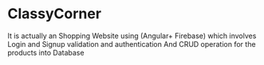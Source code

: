 # ClassyCorner
It is actually an Shopping Website using (Angular+ Firebase) which involves Login and Signup validation and authentication And CRUD operation for the products into Database
